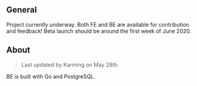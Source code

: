 ## General
Project currently underway. Both FE and BE are available for contribution and feedback! Beta launch should be around the first week of June 2020. 

## About
> Last updated by Karming on May 28th.

BE is built with Go and PostgreSQL.
